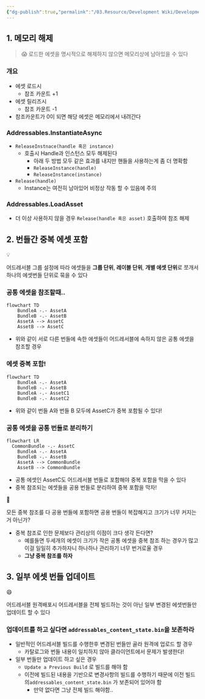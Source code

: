 ```yaml
---
{"dg-publish":true,"permalink":"/03.Resource/Development Wiki/Development Wiki (Sources)/유니티 어드레서블 사용시 주의해야할 부분들/","noteIcon":"","created":"2024-09-22T15:27:17.000+09:00","updated":"2025-07-19T22:58:36.998+09:00"}
---
```


## 1. 메모리 해제

> 😱 로드한 에셋을 명시적으로 해제하지 않으면 메모리상에 남아있을 수 있다

### 개요

- 에셋 로드시
    - 참조 카운트 +1
- 에셋 릴리즈시
    - 참조 카운트 -1
- 참조카운트가 0이 되면 해당 에셋은 메모리에서 내려간다

### Addressables.InstantiateAsync

- `ReleaseInstnace(handle 혹은 instance)`
    - 호출시 Handle과 인스턴스 모두 해제된다
        - 아래 두 방법 모두 같은 효과를 내지만 핸들을 사용하는게 좀 더 명확함
        - `ReleaseInstance(handle)`
        - `ReleaseInstance(instance)`
- `Release(handle)`
    - Instance는 여전히 남아있어 비정상 작동 할 수 있음에 주의

### Addressables.LoadAsset

- 더 이상 사용하지 않을 경우 `Release(handle 혹은 asset)` 호출하여 참조 해제

## 2. 번들간 중복 에셋 포함

<aside> 💡

어드레서블 그룹 설정에 따라 에셋들을 **그룹 단위**, **레이블 단위**, **개별 에셋 단위**로 쪼개서 하나의 에셋번들 단위로 묶을 수 있다

</aside>

### 공통 에셋을 참조할때..

```mermaid
flowchart TD
	BundleA -.- AssetA
	BundleB -.- AssetB
	AssetA --> AssetC
	AssetB --> AssetC
```

- 위와 같이 서로 다른 번들에 속한 에셋들이 어드레서블에 속하지 않은 공통 에셋을 참조할 경우

### 에셋 중복 포함!

```mermaid
flowchart TD
	BundleA -.- AssetA
	BundleB -.- AssetB
	BundleA -.- AssetC1
	BundleB -.- AssetC2

```

- 위와 같이 번들 A와 번들 B 모두에 AssetC가 중복 포함될 수 있다!

### 공통 에셋을 공통 번들로 분리하기

```mermaid
flowchart LR
  CommonBundle -.- AssetC
	BundleA -.- AssetA
	BundleB -.- AssetB
	AssetA --> CommonBundle
	AssetB --> CommonBundle

```

- 공통 에셋인 AssetC도 어드레서블 번들로 포함해야 중복 포함을 막을 수 있다
- 중복 참조되는 에셋들을 공용 번들로 분리하여 중복 포함을 막자!

<aside> 🤔

모든 중복 참조를 다 공용 번들에 포함하면 공용 번들이 복잡해지고 크기가 너무 커지는거 아닌가?

</aside>

- 중복 참조로 인한 문제보다 관리상의 이점이 크다 생각 든다면?
    - 예를들면 두세개의 에셋이 크기가 작은 공통 에셋을 중복 참조 하는 경우가 많고 이걸 일일히 추가하자니 하나하나 관리하기 너무 번거로울 경우
    - **그냥 중복 참조를 하자**

## 3. 일부 에셋 번들 업데이트

<aside> 😄

어드레서블 원격배포시 어드레서블을 전체 빌드하는 것이 아닌 일부 변경된 에셋번들만 업데이트 할 수 있다

</aside>

### 업데이트를 하고 싶다면 `addressables_content_state.bin`을 보존하라

- 일반적인 어드레서블 빌드를 수행한후 변경된 번들만 골라 원격에 업로드 할 경우
    - 카탈로그와 번들 내용이 일치하지 않아 클라이언트에서 문제가 발생한다!
- 일부 번들만 업데이트 하고 싶은 경우
    - `Update a Previous Build` 로 빌드를 해야 함
    - 이전에 빌드된 내용을 기반으로 변경사항의 빌드를 수행하기 때문에 이전 빌드의`addressables_content_state.bin` 가 보존되어 있어야 함
        - 만약 없다면 그냥 전체 빌드 해야함..